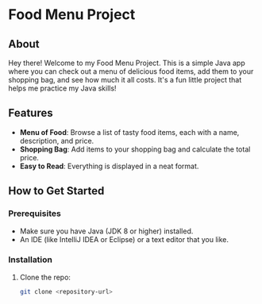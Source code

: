 # Food Menu Project

## About

Hey there! Welcome to my Food Menu Project. This is a simple Java app where you can check out a menu of delicious food items, add them to your shopping bag, and see how much it all costs. It's a fun little project that helps me practice my Java skills!

## Features

- **Menu of Food**: Browse a list of tasty food items, each with a name, description, and price.
- **Shopping Bag**: Add items to your shopping bag and calculate the total price.
- **Easy to Read**: Everything is displayed in a neat format.

## How to Get Started

### Prerequisites

- Make sure you have Java (JDK 8 or higher) installed.
- An IDE (like IntelliJ IDEA or Eclipse) or a text editor that you like.

### Installation

1. Clone the repo:
   ```bash
   git clone <repository-url>
